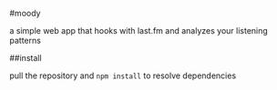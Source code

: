 #moody

a simple web app that hooks with last.fm and analyzes your listening patterns

##install

pull the repository and `npm install` to resolve dependencies